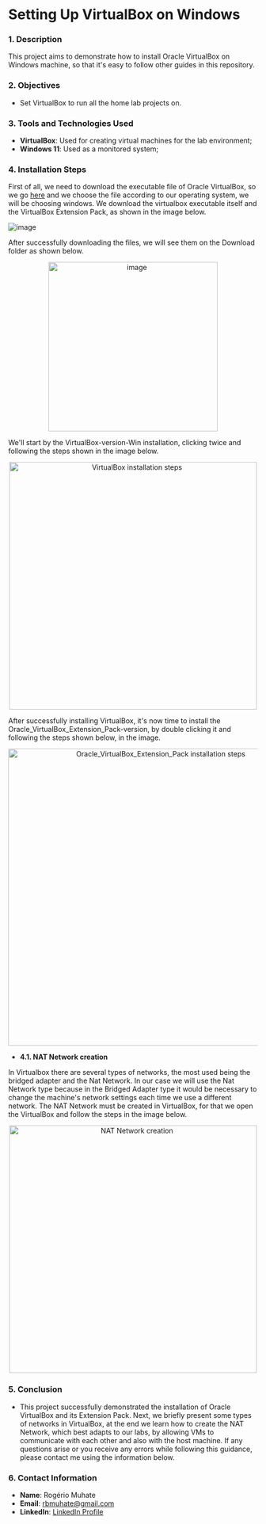 # Setting Up VirtualBox on Windows

### 1. Description

This project aims to demonstrate how to install Oracle VirtualBox on Windows machine, so that it's easy to follow other guides in this repository.

### 2. Objectives

- Set VirtualBox to run all the home lab projects on.


### 3. Tools and Technologies Used

- **VirtualBox**: Used for creating virtual machines for the lab environment;
- **Windows 11**: Used as a monitored system;

### 4. Installation Steps
First of all, we need to download the executable file of Oracle VirtualBox, so we go <a href="https://www.virtualbox.org/wiki/Downloads">here</a> and we choose the file according to our operating system, we will be choosing windows. We download the virtualbox executable itself and the VirtualBox Extension Pack, as shown in the image below.

![image](https://github.com/user-attachments/assets/3926968f-b96a-4154-a676-5d24cf2b8e30)

After successfully downloading the files, we will see them on the Download folder as shown below.

<p align="center">
<img width="342" alt="image" src="https://github.com/user-attachments/assets/e3e4a01d-7945-436d-8a1c-c19a3cee6999">
</p>

We'll start by the VirtualBox-version-Win installation, clicking twice and following the steps shown in the image below.

<p align="center">
<img width="500" alt="VirtualBox installation steps" src="https://github.com/user-attachments/assets/5f338569-26cd-4300-9656-93d8eaa29763">
</p>

After successfully installing VirtualBox, it's now time to install the Oracle_VirtualBox_Extension_Pack-version, by double clicking it and following the steps shown below, in the image.

<p align="center">
<img width="600" alt="Oracle_VirtualBox_Extension_Pack installation steps" src="https://github.com/user-attachments/assets/5f72b2d7-1ac1-45e3-8342-3d80b478476e">
</p>

- **4.1. NAT Network creation**

In Virtualbox there are several types of networks, the most used being the bridged adapter and the Nat Network. In our case we will use the Nat Network type because in the Bridged Adapter type it would be necessary to change the machine's network settings each time we use a different network. The NAT Network must be created in VirtualBox, for that we open the VirtualBox and follow the steps in the image below.

<p align="center">
<img width="500" alt="NAT Network creation" src="https://github.com/user-attachments/assets/4c712f19-c8ff-46d8-93b5-7ba6fe62939c">
</p>


### 5. **Conclusion**
   - This project successfully demonstrated the installation of Oracle VirtualBox and its Extension Pack. Next, we briefly present some types of networks in VirtualBox, at the end we learn how to create the NAT Network, which best adapts to our labs, by allowing VMs to communicate with each other and also with the host machine. If any questions arise or you receive any errors while following this guidance, please contact me using the information below.

### 6. **Contact Information**
   - **Name**: Rogério Muhate
   - **Email**: rbmuhate@gmail.com
   - **LinkedIn**: [LinkedIn Profile](https://www.linkedin.com/in/rmuhate)

